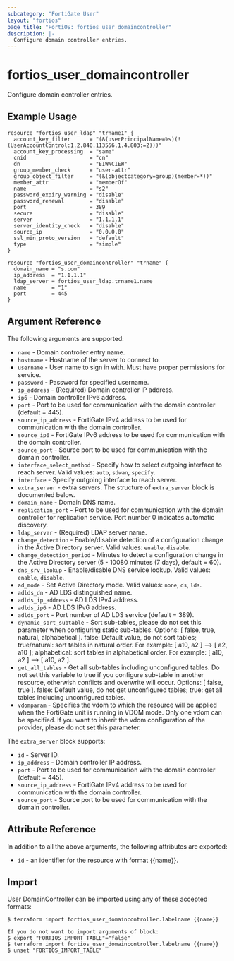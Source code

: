```yaml
---
subcategory: "FortiGate User"
layout: "fortios"
page_title: "FortiOS: fortios_user_domaincontroller"
description: |-
  Configure domain controller entries.
---
```


# fortios_user_domaincontroller
Configure domain controller entries.

## Example Usage

```hcl
resource "fortios_user_ldap" "trname1" {
  account_key_filter      = "(&(userPrincipalName=%s)(!(UserAccountControl:1.2.840.113556.1.4.803:=2)))"
  account_key_processing  = "same"
  cnid                    = "cn"
  dn                      = "EIWNCIEW"
  group_member_check      = "user-attr"
  group_object_filter     = "(&(objectcategory=group)(member=*))"
  member_attr             = "memberOf"
  name                    = "s2"
  password_expiry_warning = "disable"
  password_renewal        = "disable"
  port                    = 389
  secure                  = "disable"
  server                  = "1.1.1.1"
  server_identity_check   = "disable"
  source_ip               = "0.0.0.0"
  ssl_min_proto_version   = "default"
  type                    = "simple"
}

resource "fortios_user_domaincontroller" "trname" {
  domain_name = "s.com"
  ip_address  = "1.1.1.1"
  ldap_server = fortios_user_ldap.trname1.name
  name        = "1"
  port        = 445
}
```

## Argument Reference

The following arguments are supported:

* `name` - Domain controller entry name.
* `hostname` - Hostname of the server to connect to.
* `username` - User name to sign in with. Must have proper permissions for service.
* `password` - Password for specified username.
* `ip_address` - (Required) Domain controller IP address.
* `ip6` - Domain controller IPv6 address.
* `port` - Port to be used for communication with the domain controller (default = 445).
* `source_ip_address` - FortiGate IPv4 address to be used for communication with the domain controller.
* `source_ip6` - FortiGate IPv6 address to be used for communication with the domain controller.
* `source_port` - Source port to be used for communication with the domain controller.
* `interface_select_method` - Specify how to select outgoing interface to reach server. Valid values: `auto`, `sdwan`, `specify`.
* `interface` - Specify outgoing interface to reach server.
* `extra_server` - extra servers. The structure of `extra_server` block is documented below.
* `domain_name` - Domain DNS name.
* `replication_port` - Port to be used for communication with the domain controller for replication service. Port number 0 indicates automatic discovery.
* `ldap_server` - (Required) LDAP server name.
* `change_detection` - Enable/disable detection of a configuration change in the Active Directory server. Valid values: `enable`, `disable`.
* `change_detection_period` - Minutes to detect a configuration change in the Active Directory server (5 - 10080 minutes (7 days), default = 60).
* `dns_srv_lookup` - Enable/disable DNS service lookup. Valid values: `enable`, `disable`.
* `ad_mode` - Set Active Directory mode. Valid values: `none`, `ds`, `lds`.
* `adlds_dn` - AD LDS distinguished name.
* `adlds_ip_address` - AD LDS IPv4 address.
* `adlds_ip6` - AD LDS IPv6 address.
* `adlds_port` - Port number of AD LDS service (default = 389).
* `dynamic_sort_subtable` - Sort sub-tables, please do not set this parameter when configuring static sub-tables. Options: [ false, true, natural, alphabetical ]. false: Default value, do not sort tables; true/natural: sort tables in natural order. For example: [ a10, a2 ] --> [ a2, a10 ]; alphabetical: sort tables in alphabetical order. For example: [ a10, a2 ] --> [ a10, a2 ].
* `get_all_tables` - Get all sub-tables including unconfigured tables. Do not set this variable to true if you configure sub-table in another resource, otherwish conflicts and overwrite will occur. Options: [ false, true ]. false: Default value, do not get unconfigured tables; true: get all tables including unconfigured tables. 
* `vdomparam` - Specifies the vdom to which the resource will be applied when the FortiGate unit is running in VDOM mode. Only one vdom can be specified. If you want to inherit the vdom configuration of the provider, please do not set this parameter.

The `extra_server` block supports:

* `id` - Server ID.
* `ip_address` - Domain controller IP address.
* `port` - Port to be used for communication with the domain controller (default = 445).
* `source_ip_address` - FortiGate IPv4 address to be used for communication with the domain controller.
* `source_port` - Source port to be used for communication with the domain controller.


## Attribute Reference

In addition to all the above arguments, the following attributes are exported:
* `id` - an identifier for the resource with format {{name}}.

## Import

User DomainController can be imported using any of these accepted formats:
```
$ terraform import fortios_user_domaincontroller.labelname {{name}}

If you do not want to import arguments of block:
$ export "FORTIOS_IMPORT_TABLE"="false"
$ terraform import fortios_user_domaincontroller.labelname {{name}}
$ unset "FORTIOS_IMPORT_TABLE"
```
